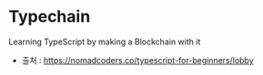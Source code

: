 # Typechain

Learning TypeScript by making a Blockchain with it

- 출처 : https://nomadcoders.co/typescript-for-beginners/lobby
